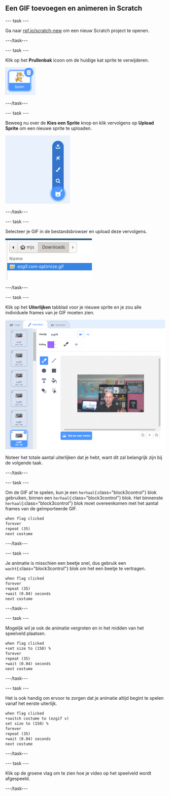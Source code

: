 ## Een GIF toevoegen en animeren in Scratch

--- task ---

Ga naar [rpf.io/scratch-new](https://rpf.io/scratch-new) om een nieuw Scratch project te openen.

---/task---

--- task ---

Klik op het **Prullenbak** icoon om de huidige kat sprite te verwijderen.

![afbeelding met kat sprite met prullenbak icoon](images/delete-sprite.png)

---/task---

--- task ---

Beweeg nu over de **Kies een Sprite** knop en klik vervolgens op **Upload Sprite** om een nieuwe sprite te uploaden.

![afbeelding die de menuoptie Kies een sprite toont met een geselecteerde sprite geüpload](images/upload-sprite.png)

---/task---

--- task ---

Selecteer je GIF in de bestandsbrowser en upload deze vervolgens.

![afbeelding met selectie van GIF in de bestandsbrowser](images/select-gif.png)

---/task---

--- task ---

Klik op het **Uiterlijken** tabblad voor je nieuwe sprite en je zou alle individuele frames van je GIF moeten zien.

![afbeelding met de GIF omgezet in individuele uiterlijken binnen Scratch](images/gif-costumes.png)

Noteer het totale aantal uiterlijken dat je hebt, want dit zal belangrijk zijn bij de volgende taak.

---/task---

--- task ---

Om de GIF af te spelen, kun je een `herhaal`{:class="block3control"} blok gebruiken, binnen een `herhaal`{:class="block3control"} blok. Het binnenste `herhaal`{:class="block3control"} blok moet overeenkomen met het aantal frames van de geïmporteerde GIF.

```blocks3
when flag clicked
forever
repeat (35)
next costume
```
---/task---

--- task ---

Je animatie is misschien een beetje snel, dus gebruik een `wacht`{:class="block3control"} blok om het een beetje te vertragen.


```blocks3
when flag clicked
forever
repeat (35)
+wait (0.04) seconds
next costume
```

---/task---

--- task ---

Mogelijk wil je ook de animatie vergroten en in het midden van het speelveld plaatsen.

```blocks3
when flag clicked
+set size to (150) %
forever
repeat (35)
+wait (0.04) seconds
next costume
```

---/task---

--- task ---

Het is ook handig om ervoor te zorgen dat je animatie altijd begint te spelen vanaf het eerste uiterlijk.

```blocks3
when flag clicked
+switch costume to (ezgif v)
set size to (150) %
forever
repeat (35)
+wait (0.04) seconds
next costume
```

---/task---


--- task ---

Klik op de groene vlag om te zien hoe je video op het speelveld wordt afgespeeld.

---/task---





